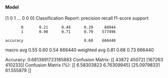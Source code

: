 #### Model
[1 0 1 ... 0 0 0]
Classification Report:
              precision    recall  f1-score   support

           0       0.21      0.49      0.29     88944
           1       0.90      0.71      0.79    577496

    accuracy                           0.68    666440
   macro avg       0.55      0.60      0.54    666440
weighted avg       0.81      0.68      0.73    666440

Accuracy: 0.6813891723185883
Confusion Matrix:
[[ 43872  45072]
 [167263 410233]]
Confusion Matrix (%):
[[ 6.58303823  6.76309945]
 [25.09798331 61.555879  ]]
